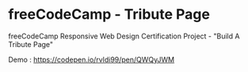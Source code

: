 # freeCodeCamp - Tribute Page

freeCodeCamp Responsive Web Design Certification Project - "Build A Tribute Page"

Demo : https://codepen.io/rvldi99/pen/QWQyJWM
